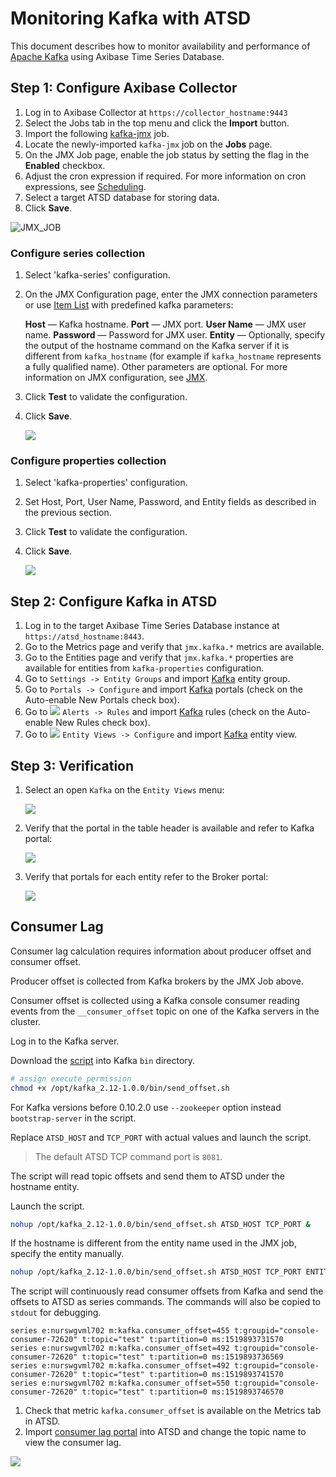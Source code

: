 # Monitoring Kafka with ATSD

This document describes how to monitor availability and performance of [Apache Kafka](https://kafka.apache.org/) using Axibase Time Series Database.

## Step 1: Configure Axibase Collector

1. Log in to Axibase Collector at `https://collector_hostname:9443`
2. Select the Jobs tab in the top menu and click the **Import** button.
3. Import the following [kafka-jmx](resources/job_jmx_kafka-jmx.xml) job.
4. Locate the newly-imported `kafka-jmx` job on the **Jobs** page.
5. On the JMX Job page, enable the job status by setting the flag in the **Enabled** checkbox.
6. Adjust the cron expression if required. For more information on cron expressions, see [Scheduling](https://github.com/axibase/axibase-collector/blob/master/scheduling.md).
7. Select a target ATSD database for storing data.
8. Click **Save**.

![JMX_JOB](./images/jmx_job_to_configuration.png)

### Configure series collection

1. Select 'kafka-series' configuration.
2. On the JMX Configuration page, enter the JMX connection parameters or use [Item List](https://github.com/axibase/axibase-collector/blob/master/jobs/jmx.md#connection-parameters) with predefined kafka parameters:

   **Host** — Kafka hostname.
   **Port** — JMX port.
   **User Name** — JMX user name.
   **Password** — Password for JMX user.
   **Entity** — Optionally, specify the output of the hostname command on the Kafka server if it is different from `kafka_hostname` (for example if `kafka_hostname` represents a fully qualified name).
Other parameters are optional. For more information on JMX configuration, see [JMX](https://github.com/axibase/axibase-collector/blob/master/jobs/jmx.md).

3. Click **Test** to validate the configuration.
4. Click **Save**.

    ![](./images/series_config.png)

### Configure properties collection

1. Select 'kafka-properties' configuration.
2. Set Host, Port, User Name, Password, and Entity fields as described in the previous section.
3. Click **Test** to validate the configuration.
4. Click **Save**.

    ![](./images/properties_config.png)

## Step 2: Configure Kafka in ATSD

1. Log in to the target Axibase Time Series Database instance at `https://atsd_hostname:8443`.
2. Go to the Metrics page and verify that `jmx.kafka.*` metrics are available.
3. Go to the Entities page and verify that `jmx.kafka.*` properties are available for entities from `kafka-properties` configuration.
4. Go to `Settings -> Entity Groups` and import [Kafka](resources/groups.xml) entity group.
5. Go to `Portals -> Configure` and import [Kafka](resources/portal-configs.xml) portals (check on the Auto-enable New Portals check box).
6. Go to ![](./images/alerts.png) `Alerts -> Rules` and import [Kafka](./resources/rules.xml) rules (check on the Auto-enable New Rules check box).
7. Go to ![](./images/entity_views.png) `Entity Views -> Configure` and import [Kafka](./resources/entity-views.xml) entity view.

## Step 3: Verification

1. Select an open `Kafka` on the `Entity Views` menu:

    ![](./images/entity_view.png)

2. Verify that the portal in the table header is available and refer to Kafka portal:

    ![](./images/kafka_cluster.png)

3. Verify that portals for each entity refer to the Broker portal:

    ![](./images/kafka_broker.png)

## Consumer Lag

Consumer lag calculation requires information about producer offset and consumer offset.

Producer offset is collected from Kafka brokers by the JMX Job above.

Consumer offset is collected using a Kafka console consumer reading events from  the `__consumer_offset` topic on one of the Kafka servers in the cluster.

Log in to the Kafka server.

Download the [script](resources/send_offset.sh) into Kafka `bin` directory.

```sh
# assign execute permission
chmod +x /opt/kafka_2.12-1.0.0/bin/send_offset.sh
```

For Kafka versions before 0.10.2.0 use `--zookeeper` option instead `bootstrap-server` in the script.

Replace `ATSD_HOST` and `TCP_PORT` with actual values and launch the script.

> The default ATSD TCP command port is `8081`.

The script will read topic offsets and send them to ATSD under the hostname entity.

Launch the script.

```sh
nohup /opt/kafka_2.12-1.0.0/bin/send_offset.sh ATSD_HOST TCP_PORT &
```

If the hostname is different from the entity name used in the JMX job, specify the entity manually.

```sh
nohup /opt/kafka_2.12-1.0.0/bin/send_offset.sh ATSD_HOST TCP_PORT ENTITY &
```

The script will continuously read consumer offsets from Kafka and send the offsets to ATSD as series commands. The commands will also be copied to `stdout` for debugging.

```ls
series e:nurswgvml702 m:kafka.consumer_offset=455 t:groupid="console-consumer-72620" t:topic="test" t:partition=0 ms:1519893731570
series e:nurswgvml702 m:kafka.consumer_offset=492 t:groupid="console-consumer-72620" t:topic="test" t:partition=0 ms:1519893736569
series e:nurswgvml702 m:kafka.consumer_offset=492 t:groupid="console-consumer-72620" t:topic="test" t:partition=0 ms:1519893741570
series e:nurswgvml702 m:kafka.consumer_offset=550 t:groupid="console-consumer-72620" t:topic="test" t:partition=0 ms:1519893746570
```

1. Check that metric `kafka.consumer_offset` is available on the Metrics tab in ATSD.
1. Import [consumer lag portal](resources/consumer-lag.xml) into ATSD and change the topic name to view the consumer lag.

![](./images/consumer_lag.png)
